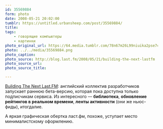 ```yaml
---
id: 35569884
form: photo
date: 2008-05-21 20:02:00
tumblr: https://untitled.urbansheep.com/post/35569884/
title:
tags:
    - говорящие компьютеры
    - картинки
photo_original_url: https://64.media.tumblr.com/78n67m26L99niuika2pse7cM_500.png
photo: ../../media/35569884.png
photo_caption:
photo_source: http://blog.last.fm/2008/05/21/building-the-next-lastfm
photo_source_url:
photo_source_title:

---
```


<p><a href="http://blog.last.fm/2008/05/21/building-the-next-lastfm">Building The Next Last.FM</a>: английский коллектив разработчиков запускает раннюю бета-версию, которая пока доступна только подписчикам сервиса. Из интересного — <strong>библиотека</strong>, <strong>обновление рейтингов в реальном времени</strong>, <strong>ленты активности</strong> (они же ньюс-фиды), итогдалие.</p>

<p>А яркая графическая обертка ласт.фм, похоже, уступает место минималистскому оформлению.</p>
